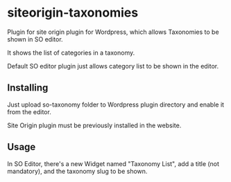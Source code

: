 # siteorigin-taxonomies

Plugin for site origin plugin for Wordpress, which allows Taxonomies to be
shown in SO editor.

It shows the list of categories in a taxonomy.

Default SO editor plugin just allows category list to be shown in the
editor.

## Installing

Just upload so-taxonomy folder to Wordpress plugin directory and enable it
from the editor.

Site Origin plugin must be previously installed in the website.

## Usage

In SO Editor, there's a new Widget named "Taxonomy List", add a title (not
mandatory), and the taxonomy slug to be shown.
